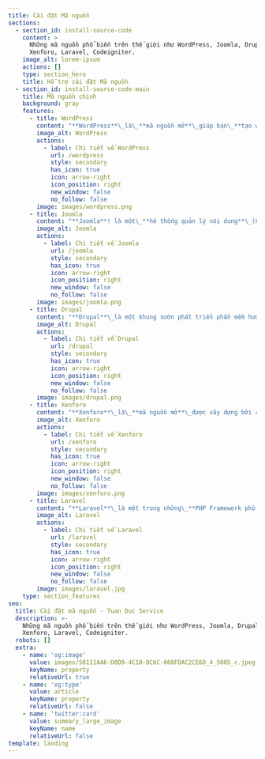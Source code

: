 ```yaml
---
title: Cài đặt Mã nguồn
sections:
  - section_id: install-source-code
    content: >
      Những mã nguồn phổ biến trên thế giới như WordPress, Joomla, Drupal,
      Xenforo, Laravel, Codeigniter.
    image_alt: lorem-ipsum
    actions: []
    type: section_hero
    title: Hỗ trợ cài đặt Mã nguồn
  - section_id: install-source-code-main
    title: Mã nguồn chính
    background: gray
    features:
      - title: WordPress
        content: "**WordPress**\_là\_**mã nguồn mở**\_giúp bạn\_**tạo website**,\_**blog**\_hay ứng dụng dễ dàng và đẹp mắt.\n"
        image_alt: WordPress
        actions:
          - label: Chi tiết về WordPress
            url: /wordpress
            style: secondary
            has_icon: true
            icon: arrow-right
            icon_position: right
            new_window: false
            no_follow: false
        image: images/wordpress.png
      - title: Joomla
        content: "**Joomla**! là một\_**hệ thống quản lý nội dung**\_(CMS) cho phép bạn\_**xây dựng trang web**\_và\_**ứng dụng**\_trực tuyến mạnh mẽ.\n"
        image_alt: Joomla
        actions:
          - label: Chi tiết về Joomla
            url: /joomla
            style: secondary
            has_icon: true
            icon: arrow-right
            icon_position: right
            new_window: false
            no_follow: false
        image: images/joomla.png
      - title: Drupal
        content: "**Drupal**\_là một khung sườn phát triển phần mềm hướng mô-đun, một\_**hệ quản trị nội dung**\_miễn phí và mã nguồn mở.\n"
        image_alt: Drupal
        actions:
          - label: Chi tiết về Drupal
            url: /drupal
            style: secondary
            has_icon: true
            icon: arrow-right
            icon_position: right
            new_window: false
            no_follow: false
        image: images/drupal.png
      - title: Xenforo
        content: "**Xenforo**\_là\_**mã nguồn mở**\_được xây dựng bởi các lập trình viên tách ra từ nhóm\_**vBullentin**\_(vBB)\n"
        image_alt: Xenforo
        actions:
          - label: Chi tiết về Xenforo
            url: /xenforo
            style: secondary
            has_icon: true
            icon: arrow-right
            icon_position: right
            new_window: false
            no_follow: false
        image: images/xenforo.png
      - title: Laravel
        content: "**Laravel**\_là một trong những\_**PHP Framework phổ biến nhất**\_trên thế giới được sử dụng để xây dựng ứng dụng web từ các dự án nhỏ đến lớn.\n"
        image_alt: Laravel
        actions:
          - label: Chi tiết về Laravel
            url: /laravel
            style: secondary
            has_icon: true
            icon: arrow-right
            icon_position: right
            new_window: false
            no_follow: false
        image: images/laravel.jpg
    type: section_features
seo:
  title: Cài đặt mã nguồn - Tuan Duc Service
  description: >-
    Những mã nguồn phổ biến trên thế giới như WordPress, Joomla, Drupal,
    Xenforo, Laravel, Codeigniter.
  robots: []
  extra:
    - name: 'og:image'
      value: images/58111AA6-D0D9-4C10-BC6C-068FDAC2CE6D_4_5005_c.jpeg
      keyName: property
      relativeUrl: true
    - name: 'og:type'
      value: article
      keyName: property
      relativeUrl: false
    - name: 'twitter:card'
      value: summary_large_image
      keyName: name
      relativeUrl: false
template: landing
---
```


